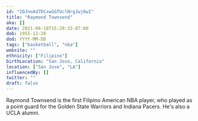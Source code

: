 ```yaml
---
id: "2DJneAd7DCxwGGTUclNrgJwj6wI"
title: "Raymond Townsend"
aka: []
date: 2021-06-18T15:29:33-07:00
dob: 1955-12-20
dod: YYYY-MM-DD
tags: ["basketball", "nba"]
website: ""
ethnicity: ["Filipino"]
birthLocation: "San Jose, California"
location: ["San Jose", "LA"]
influencedBy: []
twitter: ""
draft: false
---
```


Raymond Townsend is the first Filipino American NBA player, who played as a
point guard for the Golden State Warriors and Indiana Pacers. He's also a UCLA
alumni.
